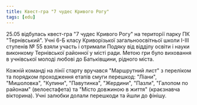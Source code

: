 ```yaml
---
title: Квест-гра "7 чудес Кривого Рогу"
tags: [edu]
---
```


25.05 відбулась квест-гра "7 чудес Кривого Рогу" на території парку ПК "Тернівський". Учні 6-Б класу Криворізької загальноосвітньої школи І-ІІІ ступенів № 55 взяли участь і отримали Подяку від відділу освіти і науки виконкому Тернівської районної у місті ради. Метою гри було виховання в учнівської молоді любові до Батьківщини, рідного міста.

Кожній команді на лінії старту вручався "Маршрутний лист" з переліком та порядком проходження етапів смуги перешкод: "Ліани", "Мишоловка", "Купини", "Павутинка", "Жердини", "Пазли", "Галопом по районам" (велоестафета) та "Місто довжиною в життя" (краєзнавча вікторина). Учні залюбки долали перешкоди та йшли до фінішу.

<slideshow></slideshow>
